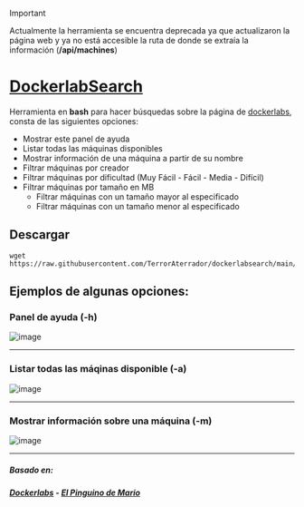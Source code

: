 > [!IMPORTANT]  
> Actualmente la herramienta se encuentra deprecada ya que actualizaron la página web y ya no está accesible la ruta de donde se extraía la información (**/api/machines**)
# [DockerlabSearch](https://dockerlabs.es)

Herramienta en **bash** para hacer búsquedas sobre la página de [dockerlabs](https://dockerlabs.es), consta de las siguientes opciones:<br>
- Mostrar este panel de ayuda <br>
- Listar todas las máquinas disponibles <br>
- Mostrar información de una máquina a partir de su nombre <br>
- Filtrar máquinas por creador <br>
- Filtrar máquinas por dificultad (Muy Fácil - Fácil - Media - Difícil) <br>
- Filtrar máquinas por tamaño en MB <br>
    - Filtrar máquinas con un tamaño mayor al especificado <br>
    - Filtrar máquinas con un tamaño menor al especificado <br>


## Descargar

```shell
wget https://raw.githubusercontent.com/TerrorAterrador/dockerlabsearch/main/dockerlabsearch.sh
```

## Ejemplos de algunas opciones:

### Panel de ayuda (-h)

![image](https://github.com/TerrorAterrador/dockerlabsearch/assets/128630899/ff5e90ba-bf0c-4be1-affe-968026332889)

---

### Listar todas las máqinas disponible (-a)

![image](https://github.com/n0m3l4c000nt35/infosecmachines/assets/128630899/e85f4b86-17a4-45f1-941c-492ed4059800)


---

### Mostrar información sobre una máquina (-m)

![image](https://github.com/n0m3l4c000nt35/infosecmachines/assets/128630899/e9115d5e-2c78-4285-96a3-18d35142ba98)

---

##### Basado en:

##### [Dockerlabs](https://dockerlabs.es) - [El Pinguino de Mario](https://www.youtube.com/@elpinguinodemario)
